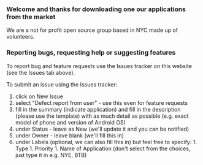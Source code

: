 ### Welcome and thanks for downloading one our applications from the market ###

We are a not for profit open source group based in NYC made up of volunteers.

### Reporting bugs, requesting help or suggesting features ###

To report bug and feature requests use the Issues tracker on this website (see the Issues tab above).

To submit an issue using the Issues tracker:
  1. click on New Issue
  1. select "Defect report from user" - use this even for feature requests
  1. fill in the summary (indicate application) and fill in the description (please use the template) with as much detail as possible (e.g. exact model of phone and version of Android OS)
  1. under Status - leave as New (we'll update it and you can be notified)
  1. under Owner - leave blank (we'll fill this in)
  1. under Labels (optional, we can also fill this in) but feel free to specify:
    1. Type
    1. Priority
    1. Name of Application (don't select from the choices, just type it in e.g. NYE, BTB)